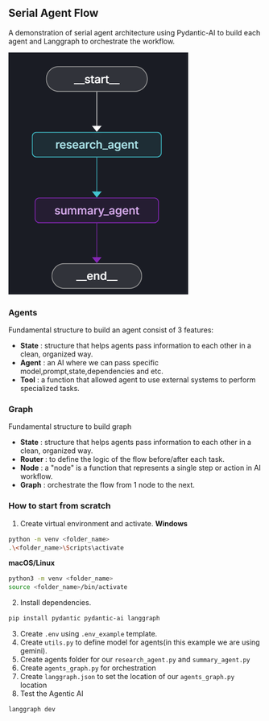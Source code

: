 ## Serial Agent Flow
A demonstration of serial agent architecture using Pydantic-AI to build each agent and Langgraph to orchestrate the workflow.

![Serial Flow Graph](graph.png)

### Agents

Fundamental structure to build an agent consist of 3 features:
- **State** : structure that helps agents pass information to each other in a clean, organized way.
- **Agent** : an AI where we can pass specific model,prompt,state,dependencies and etc.
- **Tool** : a function that allowed agent to use external systems to perform specialized tasks.

### Graph

Fundamental structure to build graph
- **State** : structure that helps agents pass information to each other in a clean, organized way.
- **Router** : to define the logic of the flow before/after each task.
- **Node** : a "node" is a function that represents a single step or action in AI workflow.
- **Graph** : orchestrate the flow from 1 node to the next.

### How to start from scratch

1. Create virtual environment and activate.
**Windows**
```bash
python -m venv <folder_name>
.\<folder_name>\Scripts\activate
```
**macOS/Linux**
```bash
python3 -m venv <folder_name>
source <folder_name>/bin/activate
```
2. Install dependencies.
```bash
pip install pydantic pydantic-ai langgraph
```
3. Create `.env` using `.env_example` template.
4. Create `utils.py` to define model for agents(in this example we are using gemini).
5. Create agents folder for our `research_agent.py` and `summary_agent.py`
6. Create `agents_graph.py` for orchestration
7. Create `langgraph.json` to set the location of our `agents_graph.py` location
8. Test the Agentic AI
```bash
langgraph dev
```
